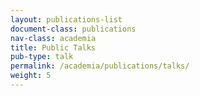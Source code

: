 ```yaml
---
layout: publications-list
document-class: publications
nav-class: academia
title: Public Talks
pub-type: talk
permalink: /academia/publications/talks/
weight: 5
---
```


